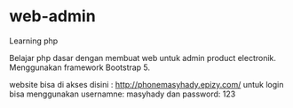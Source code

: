 # web-admin
Learning php

Belajar php dasar dengan membuat web untuk admin product electronik.
Menggunakan framework Bootstrap 5.

website bisa di akses disini : http://phonemasyhady.epizy.com/
untuk login bisa menggunakan usernamne: masyhady dan password: 123
